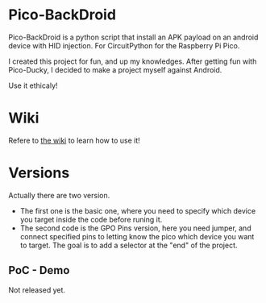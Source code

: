 # Pico-BackDroid

Pico-BackDroid is a python script that install an APK payload on an android device with HID injection. For CircuitPython for the Raspberry Pi Pico.

I created this project for fun, and up my knowledges. After getting fun with Pico-Ducky, I decided to make a project myself against Android.

Use it ethicaly!

# Wiki

Refere to <a href="https://github.com/V0lk3n/Pico-BackDroid/wiki">the wiki</a> to learn how to use it!

# Versions

Actually there are two version.

- The first one is the basic one, where you need to specify which device you target inside the code before runing it.
- The second code is the GPO Pins version, here you need jumper, and connect specified pins to letting know the pico which device you want to target. The goal is to add a selector at the "end" of the project.

## PoC - Demo

Not released yet.
